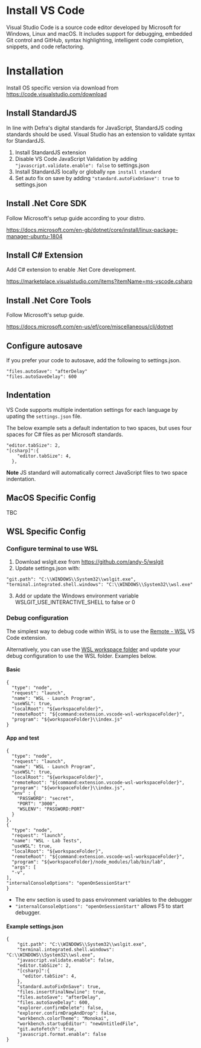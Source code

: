 # Install VS Code
Visual Studio Code is a source code editor developed by Microsoft for Windows, Linux and macOS. It includes support for debugging, embedded Git control and GitHub, syntax highlighting, intelligent code completion, snippets, and code refactoring.

# Installation
Install OS specific version via download from https://code.visualstudio.com/download

## Install StandardJS
In line with Defra's digital standards for JavaScript, StandardJS coding standards should be used.  Visual Studio has an extension to validate syntax for StandardJS.
1. Install StandardJS extension
1. Disable VS Code JavaScript Validation by adding `"javascript.validate.enable": false` to settings.json
1. Install StandardJS locally or globally
  `npm install standard`
1. Set auto fix on save by adding `"standard.autoFixOnSave": true` to settings.json

## Install .Net Core SDK
Follow Microsoft's setup guide according to your distro.  

https://docs.microsoft.com/en-gb/dotnet/core/install/linux-package-manager-ubuntu-1804

## Install C# Extension
Add C# extension to enable .Net Core development.

https://marketplace.visualstudio.com/items?itemName=ms-vscode.csharp

## Install .Net Core Tools
Follow Microsoft's setup guide.

https://docs.microsoft.com/en-us/ef/core/miscellaneous/cli/dotnet

## Configure autosave
If you prefer your code to autosave, add the following to settings.json.

```
"files.autoSave": "afterDelay"
"files.autoSaveDelay": 600
```

## Indentation
VS Code supports multiple indentation settings for each language by upating the `settings.json` file.  

The below example sets a default indentation to two spaces, but uses four spaces for C# files as per Microsoft standards.

```
"editor.tabSize": 2,
"[csharp]":{
    "editor.tabSize": 4,
  },
```

**Note** JS standard will automatically correct JavaScript files to two space indentation.

## MacOS Specific Config
TBC

## WSL Specific Config

### Configure terminal to use WSL
1. Download wslgit.exe from https://github.com/andy-5/wslgit
1. Update settings.json with:
  ```
  "git.path": "C:\\WINDOWS\\System32\\wslgit.exe",
  "terminal.integrated.shell.windows": "C:\\WINDOWS\\System32\\wsl.exe"
  ```
3. Add or update the Windows environment variable WSLGIT_USE_INTERACTIVE_SHELL to false or 0

### Debug configuration
The simplest way to debug code within WSL is to use the [Remote - WSL](https://marketplace.visualstudio.com/items?itemName=ms-vscode-remote.remote-wsl) VS Code extension.

Alternatively, you can use the [WSL workspace folder](https://marketplace.visualstudio.com/items?itemName=lfurzewaddock.vscode-wsl-workspacefolder) and update your debug configuration to use the WSL folder.  Examples below.

#### Basic
```
{
  "type": "node",
  "request": "launch",
  "name": "WSL - Launch Program",
  "useWSL": true,
  "localRoot": "${workspaceFolder}",
  "remoteRoot": "${command:extension.vscode-wsl-workspaceFolder}",
  "program": "${workspaceFolder}\\index.js"
}
```
#### App and test
```
{
  "type": "node",
  "request": "launch",
  "name": "WSL - Launch Program",
  "useWSL": true,
  "localRoot": "${workspaceFolder}",
  "remoteRoot": "${command:extension.vscode-wsl-workspaceFolder}",
  "program": "${workspaceFolder}\\index.js",
  "env" : {
    "PASSWORD": "secret",
    "PORT": "3000",
    "WSLENV": "PASSWORD:PORT"
  }
},
{
  "type": "node",
  "request": "launch",
  "name": "WSL - Lab Tests",
  "useWSL": true,
  "localRoot": "${workspaceFolder}",
  "remoteRoot": "${command:extension.vscode-wsl-workspaceFolder}",
  "program": "${workspaceFolder}/node_modules/lab/bin/lab",
  "args": [
  "-v",
],
"internalConsoleOptions": "openOnSessionStart"
}
```
- The env section is used to pass environment variables to the debugger
- `"internalConsoleOptions": "openOnSessionStart"` allows F5 to start debugger.

#### Example settings.json
```
{
    "git.path": "C:\\WINDOWS\\System32\\wslgit.exe",
    "terminal.integrated.shell.windows": "C:\\WINDOWS\\System32\\wsl.exe",
    "javascript.validate.enable": false,
    "editor.tabSize": 2,
    "[csharp]":{
      "editor.tabSize": 4,
    },
    "standard.autoFixOnSave": true,
    "files.insertFinalNewline": true,
    "files.autoSave": "afterDelay",
    "files.autoSaveDelay": 600,
    "explorer.confirmDelete": false,
    "explorer.confirmDragAndDrop": false,
    "workbench.colorTheme": "Monokai",
    "workbench.startupEditor": "newUntitledFile",
    "git.autofetch": true,
    "javascript.format.enable": false
}
```
